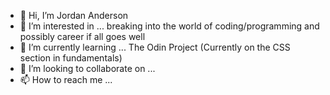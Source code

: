 - 👋 Hi, I’m Jordan Anderson
- 👀 I’m interested in ... breaking into the world of coding/programming and possibly career if all goes well
- 🌱 I’m currently learning ... The Odin Project (Currently on the CSS section in fundamentals)
- 💞️ I’m looking to collaborate on ... 
- 📫 How to reach me ... 

<!---
jordananderson72/jordananderson72 is a ✨ special ✨ repository because its `README.md` (this file) appears on your GitHub profile.
You can click the Preview link to take a look at your changes.
--->
